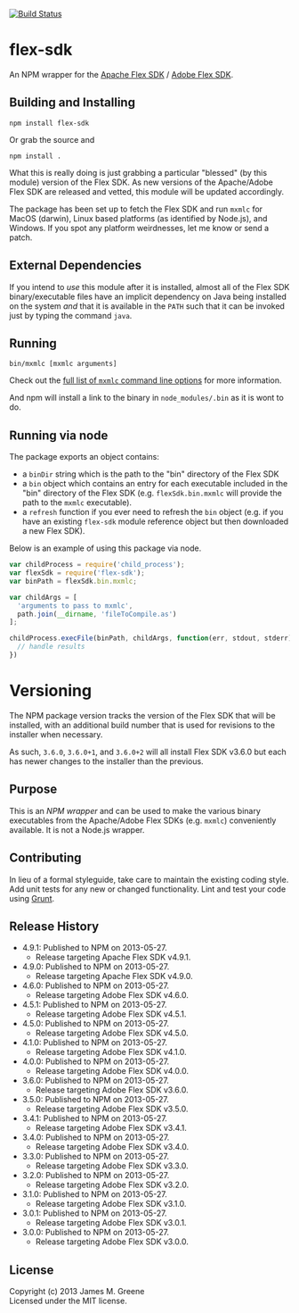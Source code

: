 [![Build Status](https://travis-ci.org/JamesMGreene/node-flex-sdk.png)](https://travis-ci.org/JamesMGreene/node-flex-sdk)

# flex-sdk

An NPM wrapper for the [Apache Flex SDK][flex/apache/site] / [Adobe Flex SDK][flex/adobe/site].


## Building and Installing

```shell
npm install flex-sdk
```

Or grab the source and

```shell
npm install .
```

What this is really doing is just grabbing a particular "blessed" (by this
module) version of the Flex SDK.  As new versions of the Apache/Adobe Flex
SDK are released and vetted, this module will be updated accordingly.

The package has been set up to fetch the Flex SDK and run `mxmlc` for MacOS (darwin),
Linux based platforms (as identified by Node.js), and Windows.  If you
spot any platform weirdnesses, let me know or send a patch.


## External Dependencies

If you intend to _use_ this module after it is installed, almost all of the Flex
SDK binary/executable files have an implicit dependency on Java being installed
on the system _and_ that it is available in the `PATH` such that it can be
invoked just by typing the command `java`.


## Running

```shell
bin/mxmlc [mxmlc arguments]
```

Check out the [full list of `mxmlc` command line options][flex/adobe/compiler-options]
for more information.

And npm will install a link to the binary in `node_modules/.bin` as
it is wont to do.


## Running via node

The package exports an object contains:
 - a `binDir` string which is the path to the "bin" directory of the Flex SDK
 - a `bin` object which contains an entry for each executable included in the
   "bin" directory of the Flex SDK (e.g. `flexSdk.bin.mxmlc` will provide the
   path to the `mxmlc` executable).
 - a `refresh` function if you ever need to refresh the `bin` object (e.g. if
   you have an existing `flex-sdk` module reference object but then downloaded a
   new Flex SDK).

Below is an example of using this package via node.

```js
var childProcess = require('child_process');
var flexSdk = require('flex-sdk');
var binPath = flexSdk.bin.mxmlc;

var childArgs = [
  'arguments to pass to mxmlc',
  path.join(__dirname, 'fileToCompile.as')
];

childProcess.execFile(binPath, childArgs, function(err, stdout, stderr) {
  // handle results
})
```


# Versioning
The NPM package version tracks the version of the Flex SDK that will be installed,
with an additional build number that is used for revisions to the installer
when necessary.

As such, `3.6.0`, `3.6.0+1`, and `3.6.0+2` will all install Flex SDK v3.6.0 but each
has newer changes to the installer than the previous.


## Purpose
This is an _NPM wrapper_ and can be used to make the various binary executables 
from the Apache/Adobe Flex SDKs (e.g. `mxmlc`) conveniently available.
It is not a Node.js wrapper.


## Contributing
In lieu of a formal styleguide, take care to maintain the existing coding style.
Add unit tests for any new or changed functionality. Lint and test your code
using [Grunt][grunt/site].


## Release History
 - 4.9.1: Published to NPM on 2013-05-27.
    - Release targeting Apache Flex SDK v4.9.1.
 - 4.9.0: Published to NPM on 2013-05-27.
    - Release targeting Apache Flex SDK v4.9.0.
 - 4.6.0: Published to NPM on 2013-05-27.
    - Release targeting Adobe Flex SDK v4.6.0.
 - 4.5.1: Published to NPM on 2013-05-27.
    - Release targeting Adobe Flex SDK v4.5.1.
 - 4.5.0: Published to NPM on 2013-05-27.
    - Release targeting Adobe Flex SDK v4.5.0.
 - 4.1.0: Published to NPM on 2013-05-27.
    - Release targeting Adobe Flex SDK v4.1.0.
 - 4.0.0: Published to NPM on 2013-05-27.
    - Release targeting Adobe Flex SDK v4.0.0.
 - 3.6.0: Published to NPM on 2013-05-27.
    - Release targeting Adobe Flex SDK v3.6.0.
 - 3.5.0: Published to NPM on 2013-05-27.
    - Release targeting Adobe Flex SDK v3.5.0.
 - 3.4.1: Published to NPM on 2013-05-27.
    - Release targeting Adobe Flex SDK v3.4.1.
 - 3.4.0: Published to NPM on 2013-05-27.
    - Release targeting Adobe Flex SDK v3.4.0.
 - 3.3.0: Published to NPM on 2013-05-27.
    - Release targeting Adobe Flex SDK v3.3.0.
 - 3.2.0: Published to NPM on 2013-05-27.
    - Release targeting Adobe Flex SDK v3.2.0.
 - 3.1.0: Published to NPM on 2013-05-27.
    - Release targeting Adobe Flex SDK v3.1.0.
 - 3.0.1: Published to NPM on 2013-05-27.
    - Release targeting Adobe Flex SDK v3.0.1.
 - 3.0.0: Published to NPM on 2013-05-27.
    - Release targeting Adobe Flex SDK v3.0.0.


## License
Copyright (c) 2013 James M. Greene  
Licensed under the MIT license.



[flex/apache/site]: http://flex.apache.org/index.html "Apache Flex"
[flex/adobe/site]: http://www.adobe.com/devnet/flex.html "Adobe Flex"
[flex/adobe/compiler-options]: http://livedocs.adobe.com/flex/3/html/help.html?content=compilers_14.html "mxmlc command line options"
[grunt/site]: (http://gruntjs.com/) "Grunt"
